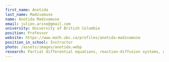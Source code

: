 ```yaml
---
first_name: Anotida
last_name: Madzvamuse
name: Anotida Madzvamuse
email: julien.arino@gmail.com
university: University of British Columbia
position: Professor
website: https://www.math.ubc.ca/profiles/anotida-madzvamuse
position_in_school: Instructor
photo: /assets/images/anotida.webp
research: Partial differential equations, reaction-diffusion systems, geometric bulk-surface PDEs, numerical analysis (finite differences, finite elements, virtual elements, multigrids) pattern formation, cell motility, cell migration, mechanobiochemical models
---
```


